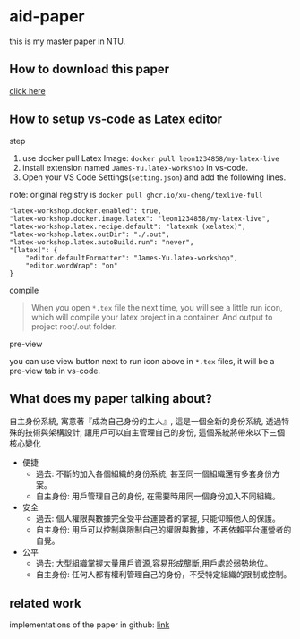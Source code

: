 # aid-paper

this is my master paper in NTU.

## How to download this paper

[click here](https://leon123858.github.io/aid-paper/)

## How to setup vs-code as Latex editor

step

1. use docker pull Latex Image: `docker pull leon1234858/my-latex-live`
2. install extension named `James-Yu.latex-workshop` in vs-code.
3. Open your VS Code Settings(`setting.json`) and add the following lines.

note: original registry is `docker pull ghcr.io/xu-cheng/texlive-full`

```
"latex-workshop.docker.enabled": true,
"latex-workshop.docker.image.latex": "leon1234858/my-latex-live",
"latex-workshop.latex.recipe.default": "latexmk (xelatex)",
"latex-workshop.latex.outDir": "./.out",
"latex-workshop.latex.autoBuild.run": "never",
"[latex]": {
	"editor.defaultFormatter": "James-Yu.latex-workshop",
	"editor.wordWrap": "on"
}
```

compile

> When you open `*.tex` file the next time, you will see a little run icon, which will compile your latex project in a container. And output to project root/.out folder.

pre-view

you can use view button next to run icon above in `*.tex` files, it will be a pre-view tab in vs-code.

## What does my paper talking about?

自主身份系統, 寓意著『成為自己身份的主人』, 這是一個全新的身份系統, 透過特殊的技術與架構設計, 讓用戶可以自主管理自己的身份, 這個系統將帶來以下三個核心變化

- 便捷
  - 過去: 不斷的加入各個組織的身份系統, 甚至同一個組織還有多套身份方案。
  - 自主身份: 用戶管理自己的身份, 在需要時用同一個身份加入不同組織。
- 安全
  - 過去: 個人權限與數據完全受平台運營者的掌握, 只能仰賴他人的保護。
  - 自主身份: 用戶可以控制與限制自己的權限與數據，不再依賴平台運營者的自覺。
- 公平
  - 過去: 大型組織掌握大量用戶資源,容易形成壟斷,用戶處於弱勢地位。
  - 自主身份: 任何人都有權利管理自己的身份，不受特定組織的限制或控制。

## related work

implementations of the paper in github: [link](https://github.com/leon123858/aid)
